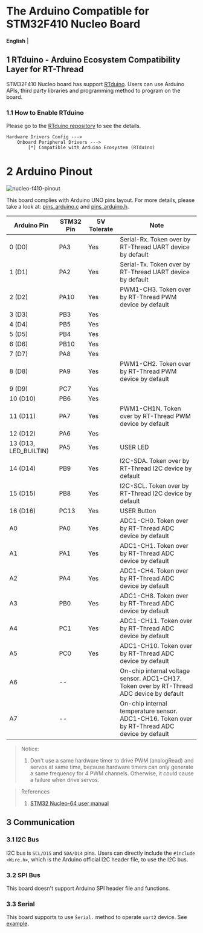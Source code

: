 # The Arduino Compatible for STM32F410 Nucleo Board

**English** | [](README_zh.md)

## 1 RTduino - Arduino Ecosystem Compatibility Layer for RT-Thread

STM32F410 Nucleo board has support [RTduino](https://github.com/RTduino/RTduino). Users can use Arduino APIs, third party libraries and programming method to program on the board.

### 1.1 How to Enable RTduino

Please go to the [RTduino repository](https://github.com/RTduino/RTduino) to see the details.

```Kconfig
Hardware Drivers Config --->
    Onboard Peripheral Drivers --->
        [*] Compatible with Arduino Ecosystem (RTduino)
```

# 2 Arduino Pinout

![nucleo-f410-pinout](nucleo-f410-pinout.png)

This board complies with Arduino UNO pins layout. For more details, please take a look at: [pins_arduino.c](pins_arduino.c) and [pins_arduino.h](pins_arduino.h).

| Arduino Pin           | STM32 Pin | 5V Tolerate | Note                                                                                          |
| --------------------- | --------- | ----------- | --------------------------------------------------------------------------------------------- |
| 0 (D0)                | PA3       | Yes         | Serial-Rx. Token over by RT-Thread UART device by default                                     |
| 1 (D1)                | PA2       | Yes         | Serial-Tx. Token over by RT-Thread UART device by default                                     |
| 2 (D2)                | PA10      | Yes         | PWM1-CH3. Token over by RT-Thread PWM device by default                                       |
| 3 (D3)                | PB3       | Yes         |                                                                                               |
| 4 (D4)                | PB5       | Yes         |                                                                                               |
| 5 (D5)                | PB4       | Yes         |                                                                                               |
| 6 (D6)                | PB10      | Yes         |                                                                                               |
| 7 (D7)                | PA8       | Yes         |                                                                                               |
| 8 (D8)                | PA9       | Yes         | PWM1-CH2. Token over by RT-Thread PWM device by default                                       |
| 9 (D9)                | PC7       | Yes         |                                                                                               |
| 10 (D10)              | PB6       | Yes         |                                                                                               |
| 11 (D11)              | PA7       | Yes         | PWM1-CH1N. Token over by RT-Thread PWM device by default                                      |
| 12 (D12)              | PA6       | Yes         |                                                                                               |
| 13 (D13, LED_BUILTIN) | PA5       | Yes         | USER LED                                                                                      |
| 14 (D14)              | PB9       | Yes         | I2C-SDA. Token over by RT-Thread I2C device by default                                        |
| 15 (D15)              | PB8       | Yes         | I2C-SCL. Token over by RT-Thread I2C device by default                                        |
| 16 (D16)              | PC13      | Yes         | USER Button                                                                                   |
| A0                    | PA0       | Yes         | ADC1-CH0. Token over by RT-Thread ADC device by default                                       |
| A1                    | PA1       | Yes         | ADC1-CH1. Token over by RT-Thread ADC device by default                                       |
| A2                    | PA4       | Yes         | ADC1-CH4. Token over by RT-Thread ADC device by default                                       |
| A3                    | PB0       | Yes         | ADC1-CH8. Token over by RT-Thread ADC device by default                                       |
| A4                    | PC1       | Yes         | ADC1-CH11. Token over by RT-Thread ADC device by default                                      |
| A5                    | PC0       | Yes         | ADC1-CH10. Token over by RT-Thread ADC device by default                                      |
| A6                    | --        |             | On-chip internal voltage sensor. ADC1-CH17. Token over by RT-Thread ADC device by default     |
| A7                    | --        |             | On-chip internal temperature sensor. ADC1-CH16. Token over by RT-Thread ADC device by default |

> Notice:
> 
> 1. Don't use a same hardware timer to drive PWM (analogRead) and servos at same time, because hardware timers can only generate a same frequency for 4 PWM channels. Otherwise, it could cause a failure when drive servos.

> References
> 
> 1. [STM32 Nucleo-64 user manual](https://www.st.com/resource/en/user_manual/um1724-stm32-nucleo64-boards-mb1136-stmicroelectronics.pdf)

## 3 Communication

### 3.1 I2C Bus

I2C bus is `SCL/D15` and `SDA/D14` pins. Users can directly include the `#include <Wire.h>`, which is the Arduino official I2C header file, to use the I2C bus.

### 3.2 SPI Bus

This board doesn't support Arduino SPI header file and functions.

### 3.3 Serial

This board supports to use `Serial.` method to operate `uart2` device. See [example](https://github.com/RTduino/RTduino/blob/master/examples/Basic/helloworld.cpp).
